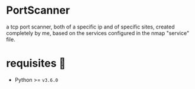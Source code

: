# PortScanner
a tcp port scanner, both of a specific ip and of specific sites, created completely by me, based on the services configured in the nmap "service" file.

# requisites 🚨
- Python >= `v3.6.0`
